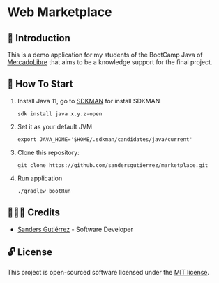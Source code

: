 # Web Marketplace

## :tea: Introduction

This is a demo application for my students of the BootCamp Java
of [MercadoLibre](https://www.linkedin.com/company/mercadolibre/) that aims to be a knowledge support for the final
project.

## :checkered_flag: How To Start

1. Install Java 11, go to [SDKMAN](https://sdkman.io/install) for install SDKMAN

   ```shell
   sdk install java x.y.z-open
   ```

2. Set it as your default JVM
   ```shell
   export JAVA_HOME='$HOME/.sdkman/candidates/java/current'
   ```
3. Clone this repository:
   ```shell
   git clone https://github.com/sandersgutierrez/marketplace.git
   ```
4. Run application
   ```shell
   ./gradlew bootRun
   ```

## 👨🏿‍💻 Credits

- [Sanders Gutiérrez](https://www.linkedin.com/in/sandersgutierrez) - Software Developer

## :unlock: License

This project is open-sourced software licensed under the [MIT license](LICENSE).
